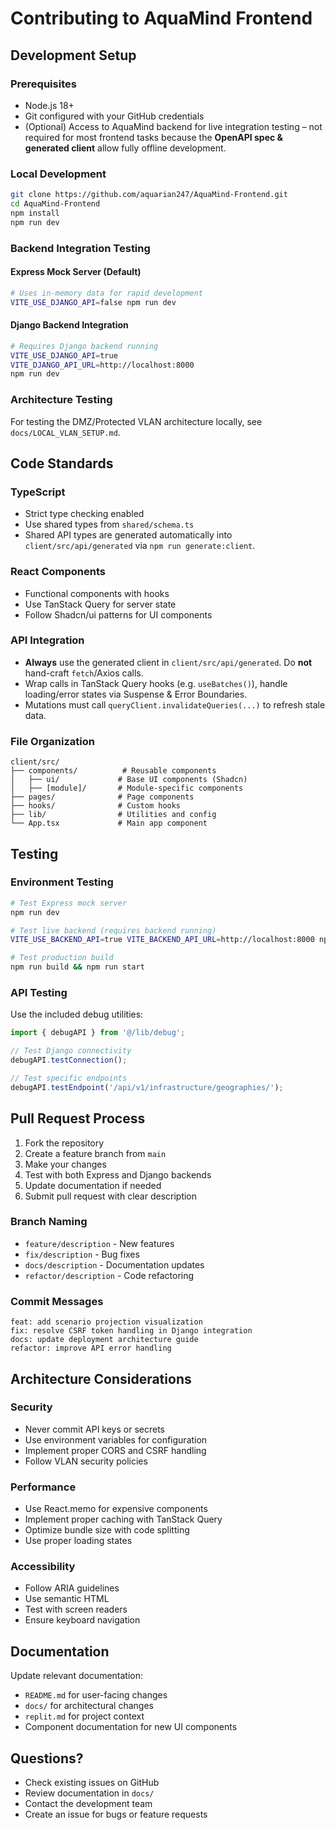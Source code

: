 # Contributing to AquaMind Frontend

## Development Setup

### Prerequisites
- Node.js 18+
- Git configured with your GitHub credentials
- (Optional) Access to AquaMind backend for live integration testing – not required for most frontend tasks because the **OpenAPI spec & generated client** allow fully offline development.

### Local Development
```bash
git clone https://github.com/aquarian247/AquaMind-Frontend.git
cd AquaMind-Frontend
npm install
npm run dev
```

### Backend Integration Testing

#### Express Mock Server (Default)
```bash
# Uses in-memory data for rapid development
VITE_USE_DJANGO_API=false npm run dev
```

#### Django Backend Integration
```bash
# Requires Django backend running
VITE_USE_DJANGO_API=true
VITE_DJANGO_API_URL=http://localhost:8000
npm run dev
```

### Architecture Testing

For testing the DMZ/Protected VLAN architecture locally, see `docs/LOCAL_VLAN_SETUP.md`.

## Code Standards

### TypeScript
- Strict type checking enabled
- Use shared types from `shared/schema.ts`
- Shared API types are generated automatically into `client/src/api/generated` via `npm run generate:client`.

### React Components
- Functional components with hooks
- Use TanStack Query for server state
- Follow Shadcn/ui patterns for UI components

### API Integration
- **Always** use the generated client in `client/src/api/generated`. Do **not** hand-craft `fetch`/Axios calls.
- Wrap calls in TanStack Query hooks (e.g. `useBatches()`), handle loading/error states via Suspense & Error Boundaries.
- Mutations must call `queryClient.invalidateQueries(...)` to refresh stale data.

### File Organization
```
client/src/
├── components/          # Reusable components
│   ├── ui/             # Base UI components (Shadcn)
│   ├── [module]/       # Module-specific components
├── pages/              # Page components
├── hooks/              # Custom hooks
├── lib/                # Utilities and config
└── App.tsx             # Main app component
```

## Testing

### Environment Testing
```bash
# Test Express mock server
npm run dev

# Test live backend (requires backend running)
VITE_USE_BACKEND_API=true VITE_BACKEND_API_URL=http://localhost:8000 npm run dev

# Test production build
npm run build && npm run start
```

### API Testing
Use the included debug utilities:
```typescript
import { debugAPI } from '@/lib/debug';

// Test Django connectivity
debugAPI.testConnection();

// Test specific endpoints
debugAPI.testEndpoint('/api/v1/infrastructure/geographies/');
```

## Pull Request Process

1. Fork the repository
2. Create a feature branch from `main`
3. Make your changes
4. Test with both Express and Django backends
5. Update documentation if needed
6. Submit pull request with clear description

### Branch Naming
- `feature/description` - New features
- `fix/description` - Bug fixes
- `docs/description` - Documentation updates
- `refactor/description` - Code refactoring

### Commit Messages
```
feat: add scenario projection visualization
fix: resolve CSRF token handling in Django integration
docs: update deployment architecture guide
refactor: improve API error handling
```

## Architecture Considerations

### Security
- Never commit API keys or secrets
- Use environment variables for configuration
- Implement proper CORS and CSRF handling
- Follow VLAN security policies

### Performance
- Use React.memo for expensive components
- Implement proper caching with TanStack Query
- Optimize bundle size with code splitting
- Use proper loading states

### Accessibility
- Follow ARIA guidelines
- Use semantic HTML
- Test with screen readers
- Ensure keyboard navigation

## Documentation

Update relevant documentation:
- `README.md` for user-facing changes
- `docs/` for architectural changes
- `replit.md` for project context
- Component documentation for new UI components

## Questions?

- Check existing issues on GitHub
- Review documentation in `docs/`
- Contact the development team
- Create an issue for bugs or feature requests